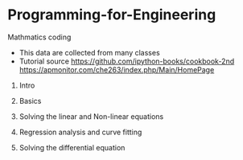 # Programming-for-Engineering
Mathmatics coding

* This data are collected from many classes
* Tutorial source
https://github.com/ipython-books/cookbook-2nd
https://apmonitor.com/che263/index.php/Main/HomePage


1.  Intro

2.  Basics

3.	Solving the linear and Non-linear equations

4.  Regression analysis and curve fitting

5.  Solving the differential equation


